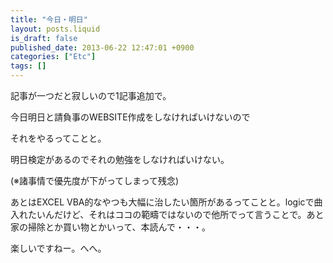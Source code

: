 ```yaml
---
title: "今日・明日"
layout: posts.liquid
is_draft: false
published_date: 2013-06-22 12:47:01 +0900
categories: ["Etc"]
tags: []
---
```


記事が一つだと寂しいので1記事追加で。

今日明日と請負事のWEBSITE作成をしなければいけないので  
  
それをやるってことと。  
  
明日検定があるのでそれの勉強をしなければいけない。  
  
(※諸事情で優先度が下がってしまって残念)

あとはEXCEL VBA的なやつも大幅に治したい箇所があるってことと。logicで曲入れたいんだけど、それはココの範疇ではないので他所でって言うことで。あと家の掃除とか買い物とかいって、本読んで・・・。

楽しいですねー。へへ。



